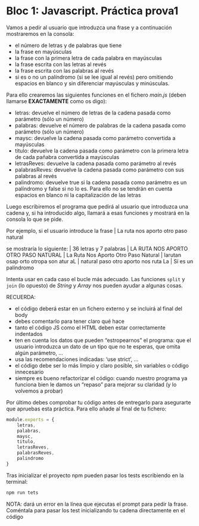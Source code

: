 # Bloc 1: Javascript. Práctica prova1
Vamos a pedir al usuario que introduzca una frase y a continuación mostraremos en la consola:
- el número de letras y de palabras que tiene
- la frase en mayúsculas
- la frase con la primera letra de cada palabra en mayúsculas
- la frase escrita con las letras al revés
- la frase escrita con las palabras al revés
- si es o no un palíndromo (si se lee igual al revés) pero omitiendo espacios en blanco y sin diferenciar mayúsculas y minúsculas.

Para ello crearemos las siguientes funciones en el fichero _main.js_ (deben llamarse **EXACTAMENTE** como os digo):
-	letras: devuelve el número de letras de la cadena pasada como parámetro (sólo un número)
-	palabras: devuelve el número de palabras de la cadena pasada como parámetro (sólo un número)
-	maysc: devuelve la cadena pasada como parámetro convertida a mayúsculas
-	titulo: devuelve la cadena pasada como parámetro con la primera letra de cada pañabra convertida a mayúsculas
-	letrasReves: devuelve la cadena pasada como parámetro al revés
-	palabrasReves: devuelve la cadena pasada como parámetro con sus palabras al revés
-	palindromo: devuelve true si la cadena pasada como parámetro es un palíndromo y false si no lo es. Para ello no se tendrán en cuenta espacios en blanco ni la capitalización de las letras

Luego escribiremos el programa que pedirá al usuario que introduzca una cadena y, si ha introducido algo, llamará a esas funciones y mostrará en la consola lo que se pide.

Por ejemplo, si el usuario introduce la frase 
| La ruta nos aporto otro paso natural

se mostraría lo siguiente:
| 36 letras y 7 palabras
| LA RUTA NOS APORTO OTRO PASO NATURAL 
| La Ruta Nos Aporto Otro Paso Natural 
| larutan osap orto otropa son atur aL 
| natural paso otro aporto nos ruta La 
| Sí es un palíndromo

Intenta usar en cada caso el bucle más adecuado. Las funciones `split` y `join` (lo opuesto) de _String_ y _Array_ nos pueden ayudar a algunas cosas.

RECUERDA:
- el código deberá estar en un fichero externo y se incluirá al final del body
- debes comentarlo para tener claro qué hace
- tanto el código JS como el HTML deben estar correctamente indentados
- ten en cuenta los datos que pueden “estropearnos” el programa: que el usuario introduzca un dato de un tipo que no te esperas, que omita algún parámetro, …
- usa las recomendaciones indicadas: ‘use strict’, …
- el código debe ser lo más limpio y claro posible, sin variables o código innecesario
- siempre es bueno refactorizar el código: cuando nuestro programa ya funciona bien le damos un “repaso” para mejorar su claridad (y lo volvemos a probar)

Por último debes comprobar tu código antes de entregarlo para asegurarte que apruebas esta práctica. Para ello añade al final de tu fichero:
```javascript
module.exports = {
	letras,
	palabras,
	maysc,
	titulo,
	letrasReves,
	palabrasReves,
	palindromo
}
```
Tras inicializar el proyecto npm pueden pasar los tests escribiendo en la terminal:
```bash
npm run tets
```

NOTA: dará un error en la línea que ejecutas el prompt para pedir la frase. Coméntala para pasar los test inicializando tu cadena directamente en el código
